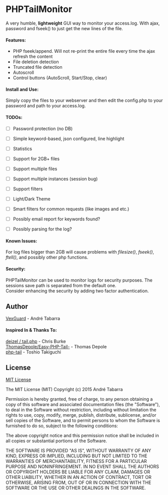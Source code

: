 # PHPTailMonitor
A very humble, __lightweight__ GUI way to monitor your access.log. With ajax, password and fseek() to just get the new lines of the file.

#### Features:
* PHP fseek/append. Will not re-print the entire file every time the ajax refresh the content
* File deletion detection
* Truncated file detection
* Autoscroll
* Control buttons (AutoScroll, Start/Stop, clear)


#### Install and Use:
Simply copy the files to your webserver and then edit the config.php to your password and path to your access.log.  


#### TODOs:
- [ ] Password protection (no DB)
- [ ] Simple keyword-based, json configured, line highlight
- [ ] Statistics
- [ ] Support for 2GB+ files
- [ ] Support multiple files
- [ ] Support multiple instances (session bug)
- [ ] Support filters
- [ ] Light/Dark Theme
- [ ] Smart filters for common requests (like images and etc.)
- [ ] Possibly email report for keywords found?
- [ ] Possibly parsing for the log?


#### Known Issues:
For log files bigger than 2GB will cause problems with *filesize()*, *fseek()*, *ftell()*, and possibly other php functions.


#### Security:
PHPTailMonitor can be used to monitor logs for security purposes. The sessions save path is separated from the default one.  
Consider enhancing the security by adding two factor authentication.

## Author

[VexGuard](http://www.vexguard.com) - André Tabarra

#### Inspired In & Thanks To:
[deizel / tail.php](https://gist.github.com/deizel/3846335) - Chris Burke  
[ThomasDepole/Easy-PHP-Tail-](https://github.com/ThomasDepole/Easy-PHP-Tail-) - Thomas Depole  
[php-tail](https://github.com/taktos/php-tail) - Toshio Takiguchi

## License

[MIT License](http://www.opensource.org/licenses/mit-license.php)

The MIT License (MIT)
Copyright (c) 2015 André Tabarra

Permission is hereby granted, free of charge, to any person obtaining a copy of this software and associated documentation files (the "Software"), to deal in the Software without restriction, including without limitation the rights to use, copy, modify, merge, publish, distribute, sublicense, and/or sell copies of the Software, and to permit persons to whom the Software is furnished to do so, subject to the following conditions:

The above copyright notice and this permission notice shall be included in all copies or substantial portions of the Software.

THE SOFTWARE IS PROVIDED "AS IS", WITHOUT WARRANTY OF ANY KIND, EXPRESS OR IMPLIED, INCLUDING BUT NOT LIMITED TO THE WARRANTIES OF MERCHANTABILITY, FITNESS FOR A PARTICULAR PURPOSE AND NONINFRINGEMENT. IN NO EVENT SHALL THE AUTHORS OR COPYRIGHT HOLDERS BE LIABLE FOR ANY CLAIM, DAMAGES OR OTHER LIABILITY, WHETHER IN AN ACTION OF CONTRACT, TORT OR OTHERWISE, ARISING FROM, OUT OF OR IN CONNECTION WITH THE SOFTWARE OR THE USE OR OTHER DEALINGS IN THE SOFTWARE.
